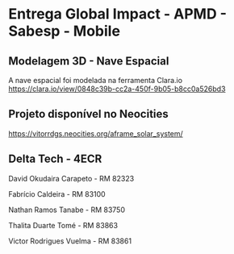 # Entrega Global Impact - APMD - Sabesp - Mobile

## Modelagem 3D - Nave Espacial

A nave espacial foi modelada na ferramenta Clara.io
https://clara.io/view/0848c39b-cc2a-450f-9b05-b8cc0a526bd3


## Projeto disponível no Neocities

https://vitorrdgs.neocities.org/aframe_solar_system/

## Delta Tech - 4ECR

David Okudaira Carapeto - RM 82323

Fabrício Caldeira - RM 83100

Nathan Ramos Tanabe - RM 83750

Thalita Duarte Tomé - RM 83863

Victor Rodrigues Vuelma - RM 83861
